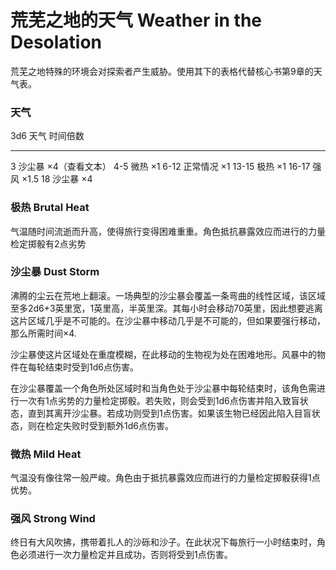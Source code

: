 # 荒芜之地的天气 Weather in the Desolation

荒芜之地特殊的环境会对探索者产生威胁。使用其下的表格代替核心书第9章的天气表。

### 天气

  3d6     天气       时间倍数
  ------- ---------- ----------------
  3       沙尘暴     ×4（查看文本）
  4-5     微热       ×1
  6-12    正常情况   ×1
  13-15   极热       ×1
  16-17   强风       ×1.5
  18      沙尘暴     ×4

### 极热 Brutal Heat

气温随时间流逝而升高，使得旅行变得困难重重。角色抵抗暴露效应而进行的力量检定掷骰有2点劣势

### 沙尘暴 Dust Storm

沸腾的尘云在荒地上翻滚。一场典型的沙尘暴会覆盖一条弯曲的线性区域，该区域至多2d6+3英里宽，1英里高，半英里深。其每小时会移动70英里，因此想要逃离这片区域几乎是不可能的。在沙尘暴中移动几乎是不可能的，但如果要强行移动，那么所需时间×4.

沙尘暴使这片区域处在重度模糊，在此移动的生物视为处在困难地形。风暴中的物件在每轮结束时受到1d6点伤害。

在沙尘暴覆盖一个角色所处区域时和当角色处于沙尘暴中每轮结束时，该角色需进行一次有1点劣势的力量检定掷骰。若失败，则会受到1d6点伤害并陷入致盲状态，直到其离开沙尘暴。若成功则受到1点伤害。如果该生物已经因此陷入目盲状态，则在检定失败时受到额外1d6点伤害。

### 微热 Mild Heat

气温没有像往常一般严峻。角色由于抵抗暴露效应而进行的力量检定掷骰获得1点优势。

### 强风 Strong Wind

终日有大风吹拂，携带着扎人的沙砾和沙子。在此状况下每旅行一小时结束时，角色必须进行一次力量检定并且成功，否则将受到1点伤害。
